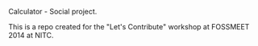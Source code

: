 Calculator - Social project.

This is a repo created for the "Let's Contribute" workshop at FOSSMEET 2014 at NITC.
